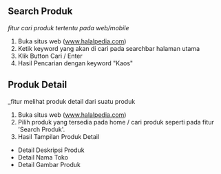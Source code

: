 ## Search Produk

_fitur cari produk tertentu pada web/mobile_

1. Buka situs web (www.halalpedia.com)
2. Ketik keyword yang akan di cari pada searchbar halaman utama
   <!-- ![alt text](source/images/search-fix.jpeg) -->
3. Klik Button Cari / Enter
   <!-- ![alt text](source/images/searchklik-fix.jpeg) -->
4. Hasil Pencarian dengan keyword "Kaos"
   <!-- ![alt text](source/images/searchpage-fix.jpeg) -->

## Produk Detail

\_fitur melihat produk detail dari suatu produk

1. Buka situs web (www.halalpedia.com)
2. Pilih produk yang tersedia pada home / cari produk seperti pada fitur 'Search Produk'.
   <!-- ![alt text](source/images/home/Pick_Product_Pdetail.png) -->
3. Hasil Tampilan Produk Detail
   <!-- ![alt text](source/images/home/Product_Detail_Only.png) -->

- Detail Deskripsi Produk
  <!-- ![alt text](source/images/home/Product_Detail.png) -->
- Detail Nama Toko
  <!-- ![alt text](source/images/home/Product_detail_Penjual.png) -->
- Detail Gambar Produk
  <!-- ![alt text](source/images/home/Product_Detail_productpict.png) -->
